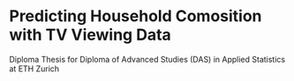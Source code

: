 # Predicting Household Comosition with TV Viewing Data

Diploma Thesis for Diploma of Advanced Studies (DAS) in Applied Statistics at ETH Zurich
